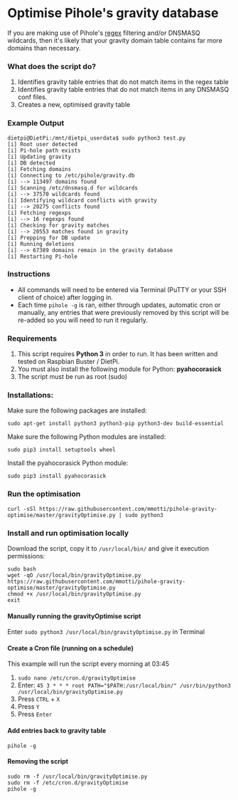 # Optimise Pihole's gravity database

If you are making use of Pihole's [regex](https://github.com/mmotti/pihole-regex) filtering and/or DNSMASQ wildcards, then it's likely that your gravity domain table contains far more domains than necessary.

### What does the script do?
1. Identifies gravity table entries that do not match items in the regex table
1. Identifies gravity table entries that do not match items in any DNSMASQ conf files.
1. Creates a new, optimised gravity table

### Example Output ###
```
dietpi@DietPi:/mnt/dietpi_userdata$ sudo python3 test.py
[i] Root user detected
[i] Pi-hole path exists
[i] Updating gravity
[i] DB detected
[i] Fetching domains
[i] Connecting to /etc/pihole/gravity.db
[i] --> 113497 domains found
[i] Scanning /etc/dnsmasq.d for wildcards
[i] --> 37570 wildcards found
[i] Identifying wildcard conflicts with gravity
[i] --> 20275 conflicts found
[i] Fetching regexps
[i] --> 16 regexps found
[i] Checking for gravity matches
[i] --> 20553 matches found in gravity
[i] Prepping for DB update
[i] Running deletions
[i] --> 67389 domains remain in the gravity database
[i] Restarting Pi-hole
```

### Instructions
* All commands will need to be entered via Terminal (PuTTY or your SSH client of choice) after logging in.
* Each time `pihole -g` is ran, either through updates, automatic cron or manually, any entries that were previously removed by this script will be re-added so you will need to run it regularly.

### Requirements
1. This script requires **Python 3** in order to run. It has been written and tested on Raspbian Buster / DietPi.
2. You must also install the following module for Python: **pyahocorasick**
3. The script must be run as root (sudo)

### Installations:
Make sure the following packages are installed:

`sudo apt-get install python3 python3-pip python3-dev build-essential`

Make sure the following Python modules are installed:

`sudo pip3 install setuptools wheel`

Install the pyahocorasick Python module:

`sudo pip3 install pyahocorasick`

### Run the optimisation

`curl -sSl https://raw.githubusercontent.com/mmotti/pihole-gravity-optimise/master/gravityOptimise.py | sudo python3`

### Install and run optimisation locally

Download the script, copy it to `/usr/local/bin/` and give it execution permissions:
```
sudo bash
wget -qO /usr/local/bin/gravityOptimise.py https://raw.githubusercontent.com/mmotti/pihole-gravity-optimise/master/gravityOptimise.py
chmod +x /usr/local/bin/gravityOptimise.py
exit
```

#### Manually running the gravityOptimise script
Enter `sudo python3 /usr/local/bin/gravityOptimise.py` in Terminal


#### Create a Cron file (running on a schedule)
This example will run the script every morning at 03:45
1. `sudo nano /etc/cron.d/gravityOptimise`
2. Enter: `45 3 * * * root PATH="$PATH:/usr/local/bin/" /usr/bin/python3 /usr/local/bin/gravityOptimise.py`
3. Press `CTRL` + `X`
4. Press `Y`
5. Press `Enter`

#### Add entries back to gravity table
`pihole -g`

#### Removing the script
```
sudo rm -f /usr/local/bin/gravityOptimise.py
sudo rm -f /etc/cron.d/gravityOptimise
pihole -g
